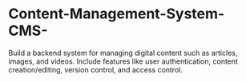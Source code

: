 # Content-Management-System-CMS-
Build a backend system for managing digital content such as articles, images, and videos. Include features like user authentication, content creation/editing, version control, and access control.
